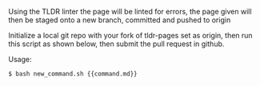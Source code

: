 Using the TLDR linter the page will be linted for errors, the page given will then be staged onto a new branch, committed and pushed to origin

Initialize a local git repo with your fork of tldr-pages set as origin,
then run this script as shown below, then submit the pull request in github.

Usage:

`$ bash new_command.sh {{command.md}}`
